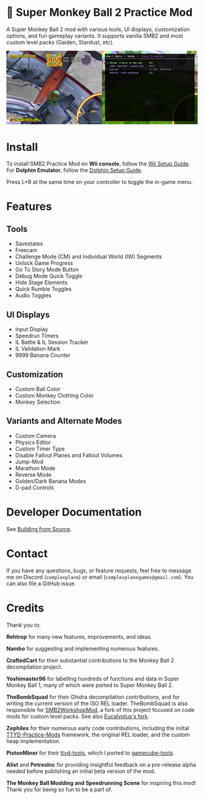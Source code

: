 # :confetti_ball: Super Monkey Ball 2 Practice Mod

A Super Monkey Ball 2 mod with various tools, UI displays, customization options, and fun gameplay variants. It supports vanilla SMB2 and most custom level packs (Gaiden, Stardust, etc).

![Dual Screenshots](doc/dual-screenshot.png)

# Install

To install SMB2 Practice Mod on **Wii console**, follow the [Wii Setup Guide](doc/wii-setup-guide.md). For **Dolphin Emulator**, follow the [Dolphin Setup Guide](doc/dolphin-setup-guide.md).

Press L+R at the same time on your controller to toggle the in-game menu.

# Features

## Tools

* Savestates
* Freecam
* Challenge Mode (CM) and Individual World (IW) Segments
* Unlock Game Progress
* Go To Story Mode Button
* Debug Mode Quick Toggle
* Hide Stage Elements
* Quick Rumble Toggles
* Audio Toggles

## UI Displays

* Input Display
* Speedrun Timers
* IL Battle & IL Session Tracker
* IL Validation Mark
* 9999 Banana Counter

## Customization

* Custom Ball Color
* Custom Monkey Clothing Color
* Monkey Selection

## Variants and Alternate Modes

* Custom Camera
* Physics Editor
* Custom Timer Type
* Disable Fallout Planes and Fallout Volumes
* Jump-Mod
* Marathon Mode
* Reverse Mode
* Golden/Dark Banana Modes
* D-pad Controls

# Developer Documentation

See [Building from Source](doc/building.md).

# Contact

If you have any questions, bugs, or feature requests, feel free to message me on Discord (`complexplane`) or
email (`complexplanegames@gmail.com`). You can also file a GitHub issue.

# Credits

Thank you to:

**Rehtrop** for many new features, improvements, and ideas.

**Nambo** for suggesting and implementing numerous features.

**CraftedCart** for their substantial contributions to the Monkey Ball 2 decompilation project.

**Yoshimaster96** for labelling hundreds of functions and data in Super Monkey Ball 1, many of which were ported to Super Monkey Ball 2.

**TheBombSquad** for their Ghidra decompilation contributions, and for writing the current version of the ISO REL loader. TheBombSquad is also responsible for [SMB2WorkshopMod](https://github.com/TheBombSquad/SMB2WorkshopMod), a fork of this project focused on code mods for custom level packs. See also [Eucalyptus's fork](https://github.com/Eucalyptusmoon/SMB2WorkshopMod).

**Zephiles** for their numerous early code contributions, including the iniital [TTYD-Practice-Mods](https://github.com/Zephiles/TTYD-Practice-Codes) framework, the original REL loader, and the custom heap implementation.

**PistonMiner** for their [ttyd-tools](https://github.com/PistonMiner/ttyd-tools), which I ported to [gamecube-tools](https://github.com/ComplexPlane/gamecube-tools).

**Alist** and **PetresInc** for providing insightful feedback on a pre-release alpha needed before publishing an initial beta version of the mod.

**The Monkey Ball Modding and Speedrunning Scene** for inspiring this mod! Thank you for being so fun to be a part of.
